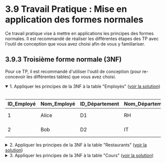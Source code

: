 # 3.9 Travail Pratique : Mise en application des formes normales

Ce travail pratique vise à mettre en applications les principes des formes normales. Il est recommandé de réaliser les différentes étapes des TP avec l'outil de conception que vous avez choisi afin de vous y familiariser.

## 3.9.3 Troisième forme normale (3NF)

Pour ce TP, il est recommandé d'utiliser l'outil de conception (pour re-concevoir les différentes tables) que vous avez choisi.

<details open>
<summary>1. Appliquer les principes de la 3NF à la table "Employés" (<a href="https://github.com/HachemiH/formation-cda-bdd/tree/TPC-3.9.3.1">voir la solution</a>)</summary>
<br/>

| ID_Employé | Nom_Employé | ID_Département | Nom_Département | Adresse_Département       |
| ---------- | ----------- | -------------- | --------------- | ------------------------- |
| 1          | Alice       | D1             | RH              | 123 Rue des Ressources    |
| 2          | Bob         | D2             | IT              | 456 Rue de l'Informatique |

</details>
<details>
<summary>2. Appliquer les principes de la 3NF à la table "Restaurants" (<a href="https://github.com/HachemiH/formation-cda-bdd/tree/TPC-3.9.3.2">voir la solution</a>)</summary>
<br/>

| ID_Restaurant | Nom_Restaurant | Type_Cuisine | Adresse         | Ville |
| ------------- | -------------- | ------------ | --------------- | ----- |
| 1             | Chez Anne      | Française    | 10 rue de Paris | Paris |
| 2             | Bella Napoli   | Italienne    | 25 via Roma     | Rome  |

</details>
<details>
<summary>3. Appliquer les principes de la 3NF à la table "Cours" (<a href="https://github.com/HachemiH/formation-cda-bdd/tree/TPC-3.9.3.3">voir la solution</a>)</summary>
<br/>

| ID_Cours | Titre_Cours   | Professeur  | Département_Professeur |
| -------- | ------------- | ----------- | ---------------------- |
| C101     | Mathématiques | Mme. Durant | Mathématiques          |
| C102     | Informatique  | M. Dupont   | Informatique           |

</details>